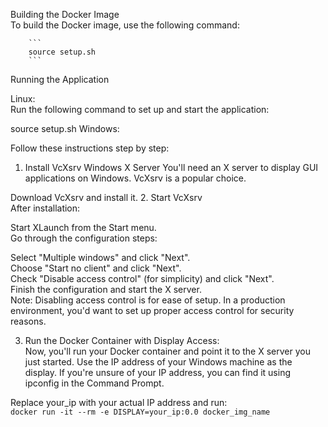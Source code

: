 Building the Docker Image  
To build the Docker image, use the following command:  

		```
		source setup.sh
		```
Running the Application  

Linux:  
Run the following command to set up and start the application:  

source setup.sh
Windows:

Follow these instructions step by step:

1. Install VcXsrv Windows X Server
You'll need an X server to display GUI applications on Windows. VcXsrv is a popular choice.  

Download VcXsrv and install it.
2. Start VcXsrv  
After installation:

Start XLaunch from the Start menu.  
Go through the configuration steps:  

Select "Multiple windows" and click "Next".  
Choose "Start no client" and click "Next".  
Check "Disable access control" (for simplicity) and click "Next".  
Finish the configuration and start the X server.  
Note: Disabling access control is for ease of setup. In a production environment, you'd want to set up proper access control for security reasons.  

3. Run the Docker Container with Display Access:  
Now, you'll run your Docker container and point it to the X server you just started. Use the IP address of your Windows machine as the display. If you're unsure of your IP address, you can find it using ipconfig in the Command Prompt.  

Replace your_ip with your actual IP address and run:  
		```
		docker run -it --rm -e DISPLAY=your_ip:0.0 docker_img_name
		```